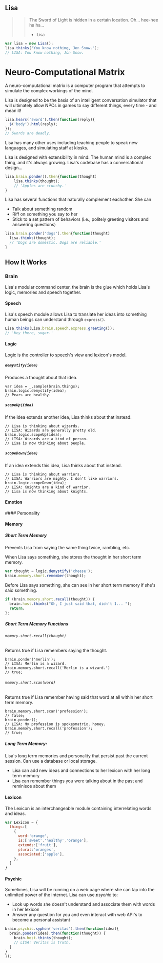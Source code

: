 Lisa
----

>> The Sword of Light is hidden in a certain location. Oh... hee-hee ha ha...
>> - Lisa

```javascript
var lisa = new Lisa();
lisa.thinks('You know nothing, Jon Snow.');
// LISA: You know nothing, Jon Snow.
```

Neuro-Computational Matrix
==========================
<p>A neuro-computational matrix is a computer program that attempts to simulate the complex workings of the mind.</p>

<p>Lisa is designed to be the basis of an intelligent conversation simulator that will ultimately allow NPCs in games to say different things, every time - and mean it!</p>

```javascript
lisa.hears('sword').then(function(reply){
  $('body').html(reply);
});
// Swords are deadly.
```

<p>Lisa has many other uses including teaching people to speak new languages, and simulating staff at kiosks.</p>
<p>Lisa is designed with extensibility in mind. The human mind is a complex thing, and it's always growing. Lisa's codebase has a conversational design...</p>

```javascript
lisa.brain.ponder().then{function(thought)
    lisa.thinks(thought);
    // 'Apples are crunchy.'
}
```


Lisa has several functions that naturally complement eachother. She can
+ Talk about something random
+ Riff on something you say to her
+ Stick to a set pattern of behaviors (i.e., politely greeting visitors and answering questions)


```javascript
lisa.brain.ponder('dogs').then{function(thought)
  lisa.thinks(thought);
  // 'Dogs are domestic. Dogs are reliable.'
}
```
How It Works
------------
### Brain
Lisa's modular command center, the brain is the glue which holds Lisa's logic, memories and speech together.

#### Speech
Lisa's speech module allows Lisa to translate her ideas into something human beings can understand through `express()`.

```javascript
Lisa.thinks(Lisa.brain.speech.express.greeting());
// 'Hey there, sugar.'
```

#### Logic
Logic is the controller to speech's view and lexicon's model.  

##### `demystify(idea)`
Produces a thought about that idea.

```
var idea = _.sample(brain.things);
brain.logic.demystify(idea);
// Pears are healthy.

```

##### `scopeUp(idea)`

If the idea extends another idea, Lisa thinks about that instead.

```
// Lisa is thinking about wizards.
// LISA: Wizards are generally pretty old.
brain.logic.scopeUp(idea);
// LISA: Wizards are a kind of person.
// Lisa is now thinking about people.

```

##### `scopeDown(idea)`

If an idea extends this idea, Lisa thinks about that instead.

```
// Lisa is thinking about warriors.
// LISA: Warriors are mighty. I don't like warriors.
brain.logic.scopeDown(idea);
// LISA: Knights are a kind of warrior.
// Lisa is now thinking about knights.

```

<h4>Emotion</h4>
#### Personality    

#### Memory    
##### Short Term Memory
<p>Prevents Lisa from saying the same thing twice, rambling, etc.</p>
<p>When Lisa says something, she stores the thought in her short term memory.</p>

```javascript
var thought = logic.demystify('cheese');
brain.memory.short.remember(thought);
```

<p>Before Lisa says something, she can see in her short term memory if she's said something.</p>


```javascript
if (brain.memory.short.recall(thought)) {
  brain.host.thinks("Oh, I just said that, didn't I... ");
  return;
};
```

##### Short Term Memory Functions
###### `memory.short.recall(thought)` 
Returns true if Lisa remembers saying the thought.

    brain.ponder('merlin');
    // LISA: Merlin is a wizard.
    brain.memory.short.recall('Merlin is a wizard.')
    // true;

###### `memory.short.scan(word)` 
Returns true if Lisa remember having said that word at all within her short term memory.

    brain.memory.short.scan('profession');
    // false;
    brain.ponder();
    // LISA: My profession is spokesmatrix, honey.
    brain.memory.short.recall('profession');
    // true;



##### Long Term Memory:
Lisa's long term memories and personality that persist past the current session. Can use a database or local storage.

+ Lisa can add new ideas and connections to her lexicon with her long term memory
+ Lisa can remember things you were talking about in the past and reminisce about them

#### Lexicon
The Lexicon is an interchangeable module containing interrelating words and ideas. 

```javascript
var Lexicon = {
  things:[
    {
      word:'orange',
      is:['sweet','healthy','orange'],
      extends:['fruit'],
      plural:'oranges',
      associated:['apple'],
    },
  ]
}
```


#### Psychic

Sometimes, Lisa will be running on a web page where she can tap into the unlimited power of the internet. Lisa can use *psychic* to:

+ Look up words she doesn't understand and associate them with words in her lexicon
+ Answer any question for you and even interact with web API's to become a personal assistant


```javascript
brain.psychic.syphon('veritas').then(function(idea){
  brain.ponder(idea).then(function(thought)) {
    brain.host.thinks(thought);
    // LISA: Veritas is truth.
  }
}
});
```

